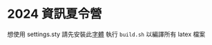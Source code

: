 # 2024 資訊夏令營
想使用 settings.sty 請先安裝此[字體](https://github.com/max32002/FakePearl)
執行 `build.sh` 以編譯所有 latex 檔案
